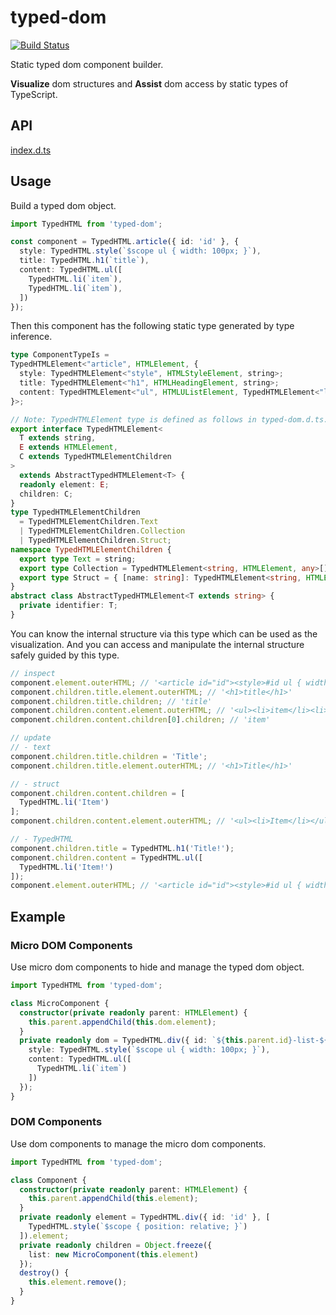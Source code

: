 # typed-dom

[![Build Status](https://travis-ci.org/falsandtru/typed-dom.svg?branch=master)](https://travis-ci.org/falsandtru/typed-dom)

Static typed dom component builder.

**Visualize** dom structures and **Assist** dom access by static types of TypeScript.

## API

[index.d.ts](index.d.ts)

## Usage

Build a typed dom object.

```ts
import TypedHTML from 'typed-dom';

const component = TypedHTML.article({ id: 'id' }, {
  style: TypedHTML.style(`$scope ul { width: 100px; }`),
  title: TypedHTML.h1(`title`),
  content: TypedHTML.ul([
    TypedHTML.li(`item`),
    TypedHTML.li(`item`),
  ])
});
```

Then this component has the following static type generated by type inference.

```ts
type ComponentTypeIs =
TypedHTMLElement<"article", HTMLElement, {
  style: TypedHTMLElement<"style", HTMLStyleElement, string>;
  title: TypedHTMLElement<"h1", HTMLHeadingElement, string>;
  content: TypedHTMLElement<"ul", HTMLUListElement, TypedHTMLElement<"li", HTMLLIElement, string>[]>;
}>;

// Note: TypedHTMLElement type is defined as follows in typed-dom.d.ts.
export interface TypedHTMLElement<
  T extends string,
  E extends HTMLElement,
  C extends TypedHTMLElementChildren
>
  extends AbstractTypedHTMLElement<T> {
  readonly element: E;
  children: C;
}
type TypedHTMLElementChildren
  = TypedHTMLElementChildren.Text
  | TypedHTMLElementChildren.Collection
  | TypedHTMLElementChildren.Struct;
namespace TypedHTMLElementChildren {
  export type Text = string;
  export type Collection = TypedHTMLElement<string, HTMLElement, any>[];
  export type Struct = { [name: string]: TypedHTMLElement<string, HTMLElement, any>; };
}
abstract class AbstractTypedHTMLElement<T extends string> {
  private identifier: T;
}
```

You can know the internal structure via this type which can be used as the visualization.
And you can access and manipulate the internal structure safely guided by this type.

```ts
// inspect
component.element.outerHTML; // '<article id="id"><style>#id ul { width: 100px; }</style><h1>title</h1><ul><li>item</li><li>item</li></ul></article>'
component.children.title.element.outerHTML; // '<h1>title</h1>'
component.children.title.children; // 'title'
component.children.content.element.outerHTML; // '<ul><li>item</li><li>item</li></ul>'
component.children.content.children[0].children; // 'item'

// update
// - text
component.children.title.children = 'Title';
component.children.title.element.outerHTML; // '<h1>Title</h1>'

// - struct
component.children.content.children = [
  TypedHTML.li('Item')
];
component.children.content.element.outerHTML; // '<ul><li>Item</li></ul>'

// - TypedHTML
component.children.title = TypedHTML.h1('Title!');
component.children.content = TypedHTML.ul([
  TypedHTML.li('Item!')
]);
component.element.outerHTML; // '<article id="id"><style>#id ul { width: 100px; }</style><h1>Title!</h1><ul><li>Item!</li></ul></article>'
```

## Example

### Micro DOM Components

Use micro dom components to hide and manage the typed dom object.

```ts
import TypedHTML from 'typed-dom';

class MicroComponent {
  constructor(private readonly parent: HTMLElement) {
    this.parent.appendChild(this.dom.element);
  }
  private readonly dom = TypedHTML.div({ id: `${this.parent.id}-list-${Date.now()}-${Math.random() * 1e9 | 0}` }, {
    style: TypedHTML.style(`$scope ul { width: 100px; }`),
    content: TypedHTML.ul([
      TypedHTML.li(`item`)
    ])
  });
}
```

### DOM Components

Use dom components to manage the micro dom components.

```ts
import TypedHTML from 'typed-dom';

class Component {
  constructor(private readonly parent: HTMLElement) {
    this.parent.appendChild(this.element);
  }
  private readonly element = TypedHTML.div({ id: 'id' }, [
    TypedHTML.style(`$scope { position: relative; }`)
  ]).element;
  private readonly children = Object.freeze({
    list: new MicroComponent(this.element)
  });
  destroy() {
    this.element.remove();
  }
}
```
